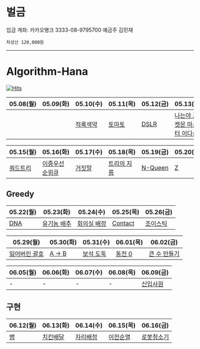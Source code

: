 <head>
    <link rel="Shortcut Icon" type="image/png" 
      href="{{ "./Images/favicon.png"  | absolute_url }}">
</head>

# 벌금

입금 계좌: 카카오뱅크 3333-08-9795700 예금주 김민재

```
차성산 120,000원
```

---

# Algorithm-Hana

[![Hits](https://hits.seeyoufarm.com/api/count/incr/badge.svg?url=https%3A%2F%2Fgithub.com%2Flake041%2Falgorithm-hana&count_bg=%23008485&title_bg=%23B5B5B5&icon=&icon_color=%23E7E7E7&title=hits&edge_flat=false)](https://hits.seeyoufarm.com)


|05.08(월)|05.09(화)|05.10(수)|05.11(목)|05.12(금)|05.13(토)|05.14(일)|
|---|---|---|---|---|---|---|
|||[적록색약](https://www.acmicpc.net/problem/10026)|[토마토](https://www.acmicpc.net/problem/7576)|[DSLR](https://www.acmicpc.net/problem/9019)|[나는야 포켓몬 마스터 이다솜](https://www.acmicpc.net/problem/1620)|[1,2,3 더하기](https://www.acmicpc.net/problem/9095)|

|05.15(월)|05.16(화)|05.17(수)|05.18(목)|05.19(금)|05.20(토)|05.21(일)|
|---|---|---|---|---|---|---|
|[쿼드트리](https://www.acmicpc.net/problem/1992)|[이중우선순위큐](https://www.acmicpc.net/problem/7662)|[거짓말](https://www.acmicpc.net/problem/1043)|[트리의 지름](https://www.acmicpc.net/problem/1167)|[N-Queen](https://www.acmicpc.net/problem/9663)|[Z](https://www.acmicpc.net/problem/1074)|[연결 요소의 개수](https://www.acmicpc.net/problem/11724)|


## Greedy
|05.22(월)|05.23(화)|05.24(수)|05.25(목)|05.26(금)|
|---|---|---|---|---|
|[DNA](https://www.acmicpc.net/problem/1969)|[유기농 배추](https://www.acmicpc.net/problem/1012)|[회의실 배정](https://www.acmicpc.net/problem/1931)|[Contact](https://www.acmicpc.net/problem/1013)|[조이스틱](https://school.programmers.co.kr/learn/courses/30/lessons/42860)|

|05.29(월)|05.30(화)|05.31(수)|06.01(목)|06.02(금)|
|---|---|---|---|---|
|[잃어버린 괄호](https://www.acmicpc.net/problem/1541)|[A → B](https://www.acmicpc.net/problem/16953)|[보석 도둑](https://www.acmicpc.net/problem/1202)|[동전 0](https://www.acmicpc.net/problem/11047)|[큰 수 만들기](https://school.programmers.co.kr/learn/courses/30/lessons/42883)|

|06.05(월)|06.06(화)|06.07(수)|06.08(목)|06.09(금)|
|---|---|---|---|---|
|-|-|-|-|[신입사원](https://www.acmicpc.net/problem/1946)|

## 구현
|06.12(월)|06.13(화)|06.14(수)|06.15(목)|06.16(금)|
|---|---|---|---|---|
|[뱀](https://www.acmicpc.net/problem/3190)|[치킨배달](https://www.acmicpc.net/problem/15686)|[자리배정](https://www.acmicpc.net/problem/10157)|[이전순열](https://www.acmicpc.net/problem/10973)|[로봇청소기](https://www.acmicpc.net/problem/14503)|

<!-- 
|06.05(월)|06.06(화)|06.07(수)|06.08(목)|06.09(금)|
|---|---|---|---|---|
|[월요일]()|[화요일]()|[수요일]()|[목요일]()|[금요일]()|
 -->
